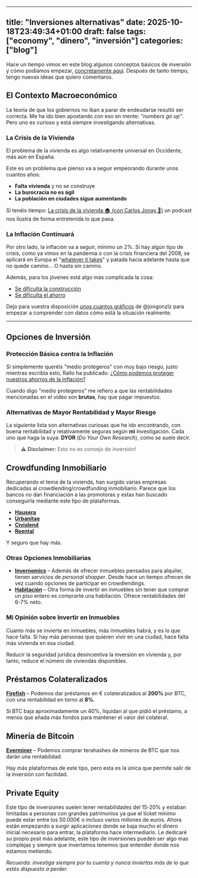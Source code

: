 
---
title: "Inversiones alternativas"
date: 2025-10-18T23:49:34+01:00
draft: false
tags: ["economy", "dinero", "inversión"]
categories: ["blog"]
---

Hace un tiempo vimos en este blog algunos conceptos básicos de inversión y cómo podíamos empezar, [concretamente aquí](https://jesusnoseq.com/posts/investment/). Después de tanto tiempo, tengo nuevas ideas que quiero comentaros.

## El Contexto Macroeconómico

La teoría de que los gobiernos no iban a parar de endeudarse resultó ser correcta. Me ha ido bien apostando con eso en mente: *"numbers go up"*. Pero uno es curioso y está siempre investigando alternativas.

### La Crisis de la Vivienda

El problema de la vivienda es algo relativamente universal en Occidente, más aún en España.

Este es un problema que pienso va a seguir empeorando durante unos cuantos años:

- **Falta vivienda** y no se construye
- **La burocracia no es ágil**
- **La población en ciudades sigue aumentando**

Si tenéis tiempo: [La crisis de la vivienda 🏠 (con Carlos Jonay 🤘)](https://www.youtube.com/live/3tsfUNRwIQM?si=PA5mQ6k7sgXC_F89) un podcast nos ilustra de forma entretenida lo que pasa.

### La Inflación Continuará

Por otro lado, la inflación va a seguir, mínimo un 2%. Si hay algún tipo de crisis, como ya vimos en la pandemia o con la crisis financiera del 2008, se aplicará en Europa el "[whatever it takes](https://youtu.be/W97hM8eCE5g?si=4UBVa89SPLrviVpG)" y patada hacia adelante hasta que no quede camino... O hasta sin camino.

Además, para los jóvenes está algo más complicada la cosa:

- [Se dificulta la construcción](https://x.com/mateoamayaq/status/1979238505453646078)
- [Se dificulta el ahorro](https://x.com/JorgeGalindo/status/1977689011658354994)

Dejo para vuestra disposición [unos cuantos gráficos](https://www.notion.so/217f0c22a6908003a754f3050dff68c8) de @jongonzlz para empezar a comprender con datos cómo está la situación realmente.

---

## Opciones de Inversión

### Protección Básica contra la Inflación

Si simplemente queréis "medio protegeros" con muy bajo riesgo, justo mientras escribía esto, Rallo ha publicado: [¿Cómo podemos proteger nuestros ahorros de la inflación?](https://youtu.be/1_fUnR1htZU?si=eQ9Pqf6qvjYF_IEC)

Cuando digo "medio protegeros" me refiero a que las rentabilidades mencionadas en el vídeo son **brutas**, hay que pagar impuestos.

### Alternativas de Mayor Rentabilidad y Mayor Riesgo

La siguiente lista son alternativas curiosas que he ido encontrando, con buena rentabilidad y relativamente seguras según **mi** investigación. Cada uno que haga la suya: **DYOR** (*Do Your Own Research*), como se suele decir.

> ⚠️ **Disclaimer:** Esto no es consejo de inversión!


## Crowdfunding Inmobiliario

Recuperando el tema de la vivienda, han surgido varias empresas dedicadas al crowdlending/crowdfunding inmobiliario. Parece que los bancos no dan financiación a las promotoras y estas han buscado conseguirla mediante este tipo de plataformas.

- **[Hausera](https://hausera.io/)**
- **[Urbanitae](https://urbanitae.com/es/)**
- **[Civislend](https://www.civislend.com/)**
- **[Reental](https://www.reental.co)**

Y seguro que hay más.

### Otras Opciones Inmobiliarias

- **[Invernomics](https://invernomics.com/)** – Además de ofrecer inmuebles pensados para alquiler, tienen servicios de *personal shopper*. Desde hace un tiempo ofrecen de vez cuando opciones de participar en crowdlendings.
- **[Habitación](https://habitacion.com/)** – Otra forma de invertir en inmuebles sin tener que comprar un piso entero es comprarte una habitación. Ofrece rentabilidades del 6-7% neto.

### Mi Opinión sobre Invertir en Inmuebles

Cuanto más se invierta en inmuebles, más inmuebles habrá, y es lo que hace falta. Si hay más personas que quieren vivir en una ciudad, hace falta más vivienda en esa ciudad.

Reducir la seguridad jurídica desincentiva la inversión en vivienda y, por tanto, reduce el número de viviendas disponibles.


## Préstamos Colateralizados

**[Firefish](https://firefish.io?ref=satoshi2138)** – Podemos dar préstamos en € colateralizados al **200%** por BTC, con una rentabilidad en torno al **8%**.

Si BTC baja aproximadamente un 40%, liquidan al que pidió el préstamo, a menos que añada más fondos para mantener el valor del colateral.

## Minería de Bitcoin

**[Everminer](https://everminer.io/)** – Podemos comprar terahashes de mineros de BTC que nos darán una rentabilidad.

Hay más plataformas de este tipo, pero esta es la única que permite salir de la inversión con facilidad.

## Private Equity

Este tipo de inversiones suelen tener rentabilidades del 15-20% y estaban limitadas a personas con grandes patrimonios ya que el ticket mínimo puede estar entre los 50.000€ o incluso varios millones de euros. Ahora están empezando a surgir aplicaciones donde se baja mucho el dinero inicial necesario para entrar, la plataforma hace intermediario.
Le dedicaré su propio post más adelante, este tipo de inversiones pueden ser algo mas complejas y siempre que invertamos tenemos que entender donde nos estamos metiendo.

*Recuerda: investiga siempre por tu cuenta y nunca inviertas más de lo que estés dispuesto a perder.*